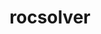 ---
title: "rocsolver"
layout: cache
categories: [package, develop]
meta: {"versions": ["5.7.1", "6.0.0", "6.0.2"], "compilers": ["gcc@=11.4.0"], "oss": ["ubuntu20.04"], "platforms": ["linux"], "targets": ["x86_64_v3"], "stacks": ["e4s", "root"], "num_specs": 12, "num_specs_by_stack": {"e4s": 12, "root": 12}}
spec_details: [{"hash": "cy23jicxudbfzpfexhmp6wbkpidjekdb", "compiler": "gcc@=11.4.0", "versions": ["6.0.2"], "os": "ubuntu20.04", "platform": "linux", "target": "x86_64_v3", "variants": ["amdgpu_target=auto", "build_system=cmake", "build_type=Release", "generator=make", "~ipo", "+optimal"], "stacks": ["e4s", "root"], "size": "-", "tarball": "https://binaries.spack.io/develop/build_cache/linux-ubuntu20.04-x86_64_v3/gcc-11.4.0/rocsolver-6.0.2/linux-ubuntu20.04-x86_64_v3-gcc-11.4.0-rocsolver-6.0.2-cy23jicxudbfzpfexhmp6wbkpidjekdb.spack"}, {"hash": "hyhzxlszgnfpaetyd5nh7l7x4wngqvqw", "compiler": "gcc@=11.4.0", "versions": ["6.0.0"], "os": "ubuntu20.04", "platform": "linux", "target": "x86_64_v3", "variants": ["amdgpu_target=auto", "build_system=cmake", "build_type=Release", "generator=make", "~ipo", "+optimal"], "stacks": ["e4s", "root"], "size": "-", "tarball": "https://binaries.spack.io/develop/build_cache/linux-ubuntu20.04-x86_64_v3/gcc-11.4.0/rocsolver-6.0.0/linux-ubuntu20.04-x86_64_v3-gcc-11.4.0-rocsolver-6.0.0-hyhzxlszgnfpaetyd5nh7l7x4wngqvqw.spack"}, {"hash": "isjuhz2ggme6nuhpvdnkr5xhz6tlkwnb", "compiler": "gcc@=11.4.0", "versions": ["5.7.1"], "os": "ubuntu20.04", "platform": "linux", "target": "x86_64_v3", "variants": ["amdgpu_target=auto", "build_system=cmake", "build_type=Release", "generator=make", "~ipo", "+optimal"], "stacks": ["e4s", "root"], "size": "-", "tarball": "https://binaries.spack.io/develop/build_cache/linux-ubuntu20.04-x86_64_v3/gcc-11.4.0/rocsolver-5.7.1/linux-ubuntu20.04-x86_64_v3-gcc-11.4.0-rocsolver-5.7.1-isjuhz2ggme6nuhpvdnkr5xhz6tlkwnb.spack"}, {"hash": "akpjmsk2ade2bhgyi2nodga6u5orarxd", "compiler": "gcc@=11.4.0", "versions": ["6.0.0"], "os": "ubuntu20.04", "platform": "linux", "target": "x86_64_v3", "variants": ["amdgpu_target=auto", "build_system=cmake", "build_type=Release", "generator=make", "~ipo", "+optimal"], "stacks": ["e4s", "root"], "size": "-", "tarball": "https://binaries.spack.io/develop/build_cache/linux-ubuntu20.04-x86_64_v3/gcc-11.4.0/rocsolver-6.0.0/linux-ubuntu20.04-x86_64_v3-gcc-11.4.0-rocsolver-6.0.0-akpjmsk2ade2bhgyi2nodga6u5orarxd.spack"}, {"hash": "7rgpdbb5c4q3v4tcmzzr5l6yqrx7ql4e", "compiler": "gcc@=11.4.0", "versions": ["6.0.2"], "os": "ubuntu20.04", "platform": "linux", "target": "x86_64_v3", "variants": ["amdgpu_target=auto", "build_system=cmake", "build_type=Release", "generator=make", "~ipo", "+optimal"], "stacks": ["e4s", "root"], "size": "-", "tarball": "https://binaries.spack.io/develop/build_cache/linux-ubuntu20.04-x86_64_v3/gcc-11.4.0/rocsolver-6.0.2/linux-ubuntu20.04-x86_64_v3-gcc-11.4.0-rocsolver-6.0.2-7rgpdbb5c4q3v4tcmzzr5l6yqrx7ql4e.spack"}, {"hash": "7texnswwew4seui26shy5war74ltd5c7", "compiler": "gcc@=11.4.0", "versions": ["6.0.0"], "os": "ubuntu20.04", "platform": "linux", "target": "x86_64_v3", "variants": ["amdgpu_target=auto", "build_system=cmake", "build_type=Release", "generator=make", "~ipo", "+optimal"], "stacks": ["e4s", "root"], "size": "-", "tarball": "https://binaries.spack.io/develop/build_cache/linux-ubuntu20.04-x86_64_v3/gcc-11.4.0/rocsolver-6.0.0/linux-ubuntu20.04-x86_64_v3-gcc-11.4.0-rocsolver-6.0.0-7texnswwew4seui26shy5war74ltd5c7.spack"}, {"hash": "h3i3s5oidli3j4iwtpyhwsnwln4he2m3", "compiler": "gcc@=11.4.0", "versions": ["5.7.1"], "os": "ubuntu20.04", "platform": "linux", "target": "x86_64_v3", "variants": ["amdgpu_target=auto", "build_system=cmake", "build_type=Release", "generator=make", "~ipo", "+optimal"], "stacks": ["e4s", "root"], "size": "-", "tarball": "https://binaries.spack.io/develop/build_cache/linux-ubuntu20.04-x86_64_v3/gcc-11.4.0/rocsolver-5.7.1/linux-ubuntu20.04-x86_64_v3-gcc-11.4.0-rocsolver-5.7.1-h3i3s5oidli3j4iwtpyhwsnwln4he2m3.spack"}, {"hash": "iq27tgvaeeijzerfzx52nkgdooqpmv3i", "compiler": "gcc@=11.4.0", "versions": ["5.7.1"], "os": "ubuntu20.04", "platform": "linux", "target": "x86_64_v3", "variants": ["amdgpu_target=auto", "build_system=cmake", "build_type=Release", "generator=make", "~ipo", "+optimal"], "stacks": ["e4s", "root"], "size": "-", "tarball": "https://binaries.spack.io/develop/build_cache/linux-ubuntu20.04-x86_64_v3/gcc-11.4.0/rocsolver-5.7.1/linux-ubuntu20.04-x86_64_v3-gcc-11.4.0-rocsolver-5.7.1-iq27tgvaeeijzerfzx52nkgdooqpmv3i.spack"}, {"hash": "ykxsbxtdgpmgxsma2dpurznoeleimobg", "compiler": "gcc@=11.4.0", "versions": ["6.0.0"], "os": "ubuntu20.04", "platform": "linux", "target": "x86_64_v3", "variants": ["amdgpu_target=auto", "build_system=cmake", "build_type=Release", "generator=make", "~ipo", "+optimal"], "stacks": ["e4s", "root"], "size": "-", "tarball": "https://binaries.spack.io/develop/build_cache/linux-ubuntu20.04-x86_64_v3/gcc-11.4.0/rocsolver-6.0.0/linux-ubuntu20.04-x86_64_v3-gcc-11.4.0-rocsolver-6.0.0-ykxsbxtdgpmgxsma2dpurznoeleimobg.spack"}, {"hash": "bxtj3j6j2kldt7oaeue52attsvvt2kqo", "compiler": "gcc@=11.4.0", "versions": ["5.7.1"], "os": "ubuntu20.04", "platform": "linux", "target": "x86_64_v3", "variants": ["amdgpu_target=auto", "build_system=cmake", "build_type=Release", "generator=make", "~ipo", "+optimal"], "stacks": ["e4s", "root"], "size": "-", "tarball": "https://binaries.spack.io/develop/build_cache/linux-ubuntu20.04-x86_64_v3/gcc-11.4.0/rocsolver-5.7.1/linux-ubuntu20.04-x86_64_v3-gcc-11.4.0-rocsolver-5.7.1-bxtj3j6j2kldt7oaeue52attsvvt2kqo.spack"}, {"hash": "gccmtzv2qzwha6ers767udziapy7zsfr", "compiler": "gcc@=11.4.0", "versions": ["5.7.1"], "os": "ubuntu20.04", "platform": "linux", "target": "x86_64_v3", "variants": ["amdgpu_target=auto", "build_system=cmake", "build_type=Release", "generator=make", "~ipo", "+optimal"], "stacks": ["e4s", "root"], "size": "-", "tarball": "https://binaries.spack.io/develop/build_cache/linux-ubuntu20.04-x86_64_v3/gcc-11.4.0/rocsolver-5.7.1/linux-ubuntu20.04-x86_64_v3-gcc-11.4.0-rocsolver-5.7.1-gccmtzv2qzwha6ers767udziapy7zsfr.spack"}, {"hash": "pm5twfwh7mrvlhbd46crl7uirwkwp5hq", "compiler": "gcc@=11.4.0", "versions": ["6.0.2"], "os": "ubuntu20.04", "platform": "linux", "target": "x86_64_v3", "variants": ["amdgpu_target=auto", "build_system=cmake", "build_type=Release", "generator=make", "~ipo", "+optimal"], "stacks": ["e4s", "root"], "size": "-", "tarball": "https://binaries.spack.io/develop/build_cache/linux-ubuntu20.04-x86_64_v3/gcc-11.4.0/rocsolver-6.0.2/linux-ubuntu20.04-x86_64_v3-gcc-11.4.0-rocsolver-6.0.2-pm5twfwh7mrvlhbd46crl7uirwkwp5hq.spack"}]
---